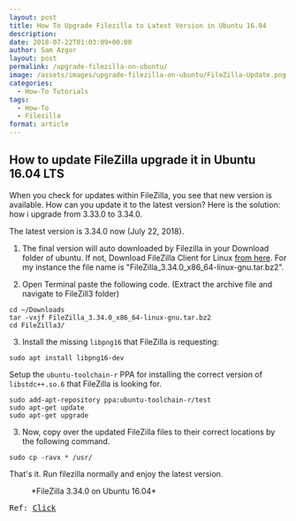 ```yaml
---
layout: post
title: How To Upgrade Filezilla to Latest Version in Ubuntu 16.04
description: 
date: 2018-07-22T01:03:09+00:00
author: Sam Azgor
layout: post
permalink: /upgrade-filezilla-on-ubuntu/
image: /assets/images/upgrade-filezilla-on-ubuntu/FileZilla-Update.png
categories:
  - How-To Tutorials
tags:
  - How-To
  - Filezilla
format: article
---
```


<h2>How to update FileZilla upgrade it in Ubuntu 16.04 LTS</h2>

When you check for updates within FileZilla, you see that new version is available. How can you update it to the latest version? Here is the solution: how i upgrade from 3.33.0 to 3.34.0.

The latest version is 3.34.0 now (July 22, 2018).

1) The final version will auto downloaded by Filezilla in your Download folder of ubuntu. If not, Download FileZilla Client for Linux <a href="https://filezilla-project.org/download.php?type=client">from here</a>. For my instance the file name is "FileZilla_3.34.0_x86_64-linux-gnu.tar.bz2".

2) Open Terminal paste the following code. (Extract the archive file and navigate to FileZill3 folder)

```
cd ~/Downloads
tar -vxjf FileZilla_3.34.0_x86_64-linux-gnu.tar.bz2
cd FileZilla3/
```

3) Install the missing `libpng16` that FileZilla is requesting:

```
sudo apt install libpng16-dev
```

Setup the `ubuntu-toolchain-r` PPA for installing the correct version of `libstdc++.so.6` that FileZilla is looking for.

```
sudo add-apt-repository ppa:ubuntu-toolchain-r/test
sudo apt-get update
sudo apt-get upgrade
```

3) Now, copy over the updated FileZilla files to their correct locations by the following command.

```
sudo cp -ravx * /usr/
```

That's it. Run filezilla normally and enjoy the latest version.

<figure>
<amp-img src="/assets/images/upgrade-filezilla-on-ubuntu/Filezilla3.34.0.png" alt="Update FileZilla on Ubuntu" width="600" height="337" layout="responsive">
</amp-img>
<figcaption>*FileZilla 3.34.0 on Ubuntu 16.04* 
</figcaption>
</figure>

<pre>Ref: <a href="https://askubuntu.com/a/1000276" target="_blank">Click</a></pre>

